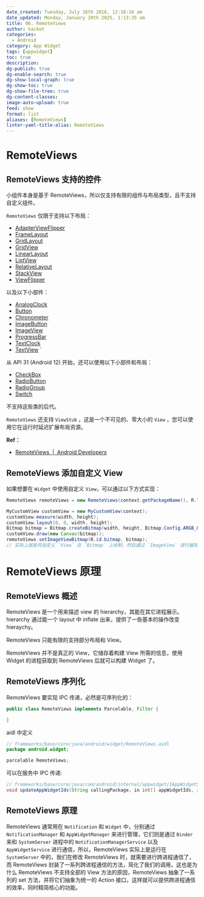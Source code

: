 ```yaml
---
date_created: Tuesday, July 16th 2016, 12:18:16 am
date_updated: Monday, January 20th 2025, 1:13:35 am
title: 06. RemoteViews
author: hacket
categories:
  - Android
category: App Widget
tags: [appwidget]
toc: true
description: 
dg-publish: true
dg-enable-search: true
dg-show-local-graph: true
dg-show-toc: true
dg-show-file-tree: true
dg-content-classes: 
image-auto-upload: true
feed: show
format: list
aliases: [RemoteViews]
linter-yaml-title-alias: RemoteViews
---
```


# RemoteViews

## RemoteViews 支持的控件

小组件本身是基于 RemoteViews，所以仅支持有限的组件与布局类型，且不支持自定义组件。

`RemoteViews` 仅限于支持以下布局：

- [AdapterViewFlipper](https://developer.android.com/reference/android/widget/AdapterViewFlipper)
- [FrameLayout](https://developer.android.com/reference/android/widget/FrameLayout)
- [GridLayout](https://developer.android.com/reference/android/widget/GridLayout)
- [GridView](https://developer.android.com/reference/android/widget/GridView)
- [LinearLayout](https://developer.android.com/reference/android/widget/LinearLayout)
- [ListView](https://developer.android.com/reference/android/widget/ListView)
- [RelativeLayout](https://developer.android.com/reference/android/widget/RelativeLayout)
- [StackView](https://developer.android.com/reference/android/widget/StackView)
- [ViewFlipper](https://developer.android.com/reference/android/widget/ViewFlipper)

以及以下小部件：

- [AnalogClock](https://developer.android.com/reference/android/widget/AnalogClock)
- [Button](https://developer.android.com/reference/android/widget/Button)
- [Chronometer](https://developer.android.com/reference/android/widget/Chronometer)
- [ImageButton](https://developer.android.com/reference/android/widget/ImageButton)
- [ImageView](https://developer.android.com/reference/android/widget/ImageView)
- [ProgressBar](https://developer.android.com/reference/android/widget/ProgressBar)
- [TextClock](https://developer.android.com/reference/android/widget/TextClock)
- [TextView](https://developer.android.com/reference/android/widget/TextView) `

从 API 31 (Android 12) 开始，还可以使用以下小部件和布局：

- [CheckBox](https://developer.android.com/reference/android/widget/CheckBox)
- [RadioButton](https://developer.android.com/reference/android/widget/RadioButton)
- [RadioGroup](https://developer.android.com/reference/android/widget/RadioGroup)
- [Switch](https://developer.android.com/reference/android/widget/Switch)

不支持这些类的后代。

`RemoteViews` 还支持 `ViewStub` ，这是一个不可见的、零大小的 `View` ，您可以使用它在运行时延迟扩展布局资源。

**Ref：**

- [RemoteViews  |  Android Developers](https://developer.android.com/reference/android/widget/RemoteViews)

## RemoteViews 添加自定义 View

如果想要在 `Widget` 中使用自定义 `View`，可以通过以下方式实现：

```java
RemoteViews remoteViews = new RemoteViews(context.getPackageName(), R.layout.widget);

MyCustomView customView = new MyCustomView(context);
customView.measure(width, height);
customView.layout(0, 0, width, height);
Bitmap bitmap = Bitmap.createBitmap(width, height, Bitmap.Config.ARGB_8888);
customView.draw(new Canvas(bitmap));
remoteViews.setImageViewBitmap(R.id.bitmap, bitmap);
// 实际上就是将自定义 `View` 在 `Bitmap` 上绘制，然后通过 `ImageView` 进行展现。  
```

# RemoteViews 原理

## RemoteViews 概述

RemoteViews 是一个用来描述 view 的 hierarchy，其能在其它进程展示。hierarchy 通过能一个 layout 中 inflate 出来，提供了一些基本的操作改变 hieraychy。

RemoteViews 只能有限的支持部分布局和 View。

RemoteViews 并不是真正的 View，它储存着构建 View 所需的信息，使用 Widget 的进程获取到 RemoteViews 后就可以构建 Widget 了。

## RemoteViews 序列化

RemoteViews 要实现 IPC 传递，必然是可序列化的：

```java
public class RemoteViews implements Parcelable, Filter {

}
```

aidl 中定义

```java
// frameworks/base/core/java/android/widget/RemoteViews.aidl
package android.widget;

parcelable RemoteViews;
```

可以在服务中 IPC 传递:

```java
// frameworks/base/core/java/com/android/internal/appwidget/IAppWidgetService.aidl
void updateAppWidgetIds(String callingPackage, in int[] appWidgetIds, in RemoteViews views);
```

## RemoteViews 原理

RemoteViews 通常用在 `Notification` 和 `Widget` 中，分别通过 `NotificationManager` 和 `AppWidgetManager` 来进行管理，它们则是通过 `Binder` 来和 `SystemServer` 进程中的 `NotificationManagerService` 以及 `AppWidgetService` 进行通信，所以，RemoteViews 实际上是运行在 `SystemServer` 中的，我们在修改 RemoteViews 时，就需要进行跨进程通信了，而 RemoteViews 封装了一系列跨进程通信的方法，简化了我们的调用，这也是为什么 RemoteViews 不支持全部的 View 方法的原因，RemoteViews 抽象了一系列的 set 方法，并将它们抽象为统一的 Action 接口，这样就可以提供跨进程通信的效率，同时精简核心的功能。
